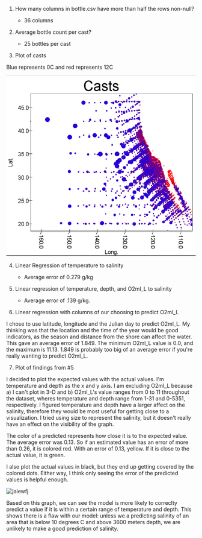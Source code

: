 1. How many columns in bottle.csv have more than half the rows non-null? 
    * 36 columns

2. Average bottle count per cast?
    * 25 bottles per cast

3. Plot of casts

Blue represents 0C and red represents 12C

![aiwejof](src/main/scala/sparkml/casts.png)

4. Linear Regression of temperature to salinity

    * Average error of 0.279 g/kg

5. Linear regression of temperature, depth, and O2ml_L to salinity

    * Average error of .139 g/kg. 

6. Linear regression with columns of our choosing to predict O2ml_L

I chose to use latitude, longitude and the Julian day to predict O2ml_L. My thinking was that the location and the time of the year would be good indicators, as the season and distance from the shore can affect the water. This gave an average error of 1.849. The minimum O2ml_L value is 0.0, and the maximum is 11.13. 1.849 is probably too big of an average error if you're really wanting to predict O2ml_L. 

7. Plot of findings from #5

I decided to plot the expected values with the actual values. I'm temperature and depth as the x and y axis. I am excluding O2ml_L because a) I can't plot in 3-D and b) O2ml_L's value ranges from 0 to 11 throughout the dataset, wheres temperature and depth range from 1-31 and 0-5351, respectively. I figured temperature and depth have a larger affect on the salinity, therefore they would be most useful for getting close to a visualization. I tried using size to represent the salinity, but it doesn't really have an effect on the visibility of the graph. 

The color of a predicted represents how close it is to the expected value. The average error was 0.13. So if an estimated value has an error of more than 0.26, it is colored red. With an error of 0.13, yellow. If it is close to the actual value, it is green.

I also plot the actual values in black, but they end up getting covered by the colored dots. Either way, I think only seeing the error of the predicted values is helpful enough. 

![jaiewfj](src/main/scala/res5.png)

Based on this graph, we can see the model is more likely to correclty predict a value if it is within a certain range of temperature and depth. This shows there is a flaw with our model: unless we a predicting salinity of an area that is below 10 degrees C and above 3600 meters depth, we are unlikely to make a good prediction of salinity. 
